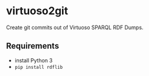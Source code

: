 # virtuoso2git

Create git commits out of Virtuoso SPARQL RDF Dumps.

## Requirements

* install Python 3
* `pip install rdflib`
